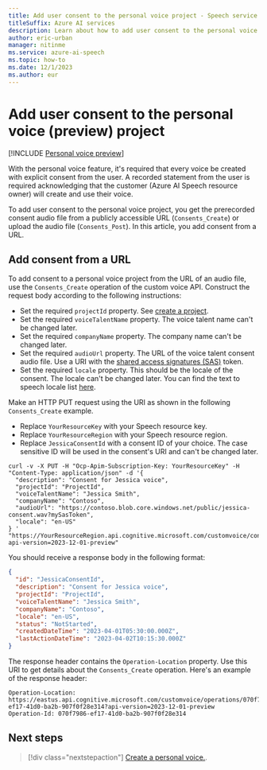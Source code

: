 ```yaml
---
title: Add user consent to the personal voice project - Speech service
titleSuffix: Azure AI services
description: Learn about how to add user consent to the personal voice project. 
author: eric-urban
manager: nitinme
ms.service: azure-ai-speech
ms.topic: how-to
ms.date: 12/1/2023
ms.author: eur
---
```


# Add user consent to the personal voice (preview) project

[!INCLUDE [Personal voice preview](./includes/previews/preview-personal-voice.md)]

With the personal voice feature, it's required that every voice be created with explicit consent from the user. A recorded statement from the user is required acknowledging that the customer (Azure AI Speech resource owner) will create and use their voice.

To add user consent to the personal voice project, you get the prerecorded consent audio file from a publicly accessible URL (`Consents_Create`) or upload the audio file (`Consents_Post`). In this article, you add consent from a URL. 

## Add consent from a URL

To add consent to a personal voice project from the URL of an audio file, use the `Consents_Create` operation of the custom voice API. Construct the request body according to the following instructions:

- Set the required `projectId` property. See [create a project](./personal-voice-create-project.md).
- Set the required `voiceTalentName` property. The voice talent name can't be changed later.
- Set the required `companyName` property. The company name can't be changed later.
- Set the required `audioUrl` property. The URL of the voice talent consent audio file. Use a URI with the [shared access signatures (SAS)](/azure/storage/common/storage-sas-overview) token.
- Set the required `locale` property. This should be the locale of the consent. The locale can't be changed later. You can find the text to speech locale list [here](/azure/ai-services/speech-service/language-support?tabs=tts).

Make an HTTP PUT request using the URI as shown in the following `Consents_Create` example. 
- Replace `YourResourceKey` with your Speech resource key.
- Replace `YourResourceRegion` with your Speech resource region.
- Replace `JessicaConsentId` with a consent ID of your choice. The case sensitive ID will be used in the consent's URI and can't be changed later. 

```azurecli-interactive
curl -v -X PUT -H "Ocp-Apim-Subscription-Key: YourResourceKey" -H "Content-Type: application/json" -d '{
  "description": "Consent for Jessica voice",
  "projectId": "ProjectId",
  "voiceTalentName": "Jessica Smith",
  "companyName": "Contoso",
  "audioUrl": "https://contoso.blob.core.windows.net/public/jessica-consent.wav?mySasToken",
  "locale": "en-US"
} '  "https://YourResourceRegion.api.cognitive.microsoft.com/customvoice/consents/JessicaConsentId?api-version=2023-12-01-preview"
```

You should receive a response body in the following format:

```json
{
  "id": "JessicaConsentId",
  "description": "Consent for Jessica voice",
  "projectId": "ProjectId",
  "voiceTalentName": "Jessica Smith",
  "companyName": "Contoso",
  "locale": "en-US",
  "status": "NotStarted",
  "createdDateTime": "2023-04-01T05:30:00.000Z",
  "lastActionDateTime": "2023-04-02T10:15:30.000Z"
}
```

The response header contains the `Operation-Location` property. Use this URI to get details about the `Consents_Create` operation. Here's an example of the response header:

```HTTP 201
Operation-Location: https://eastus.api.cognitive.microsoft.com/customvoice/operations/070f7986-ef17-41d0-ba2b-907f0f28e314?api-version=2023-12-01-preview
Operation-Id: 070f7986-ef17-41d0-ba2b-907f0f28e314
```

## Next steps

> [!div class="nextstepaction"]
> [Create a personal voice.](./personal-voice-create-voice.md).
